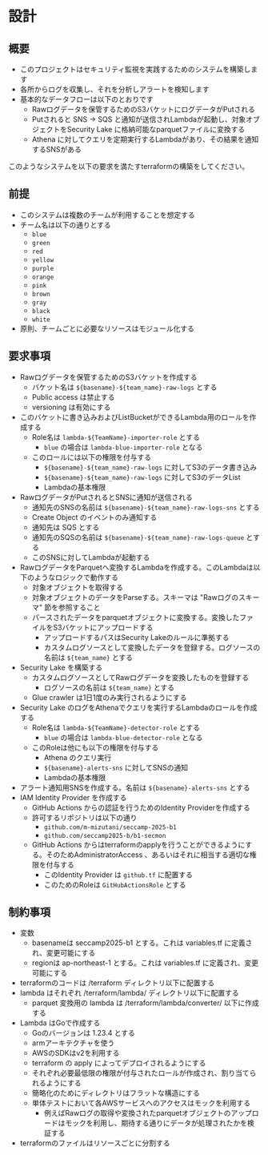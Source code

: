 # 設計

## 概要

- このプロジェクトはセキュリティ監視を実践するためのシステムを構築します
- 各所からログを収集し、それを分析しアラートを検知します
- 基本的なデータフローは以下のとおりです
  - Rawログデータを保管するためのS3バケットにログデータがPutされる
  - Putされると SNS → SQS と通知が送信されLambdaが起動し、対象オブジェクトをSecurity Lake に格納可能なparquetファイルに変換する
  - Athena に対してクエリを定期実行するLambdaがあり、その結果を通知するSNSがある

このようなシステムを以下の要求を満たすterraformの構築をしてください。

## 前提

- このシステムは複数のチームが利用することを想定する
- チーム名は以下の通りとする
  - `blue`
  - `green`
  - `red`
  - `yellow`
  - `purple`
  - `orange`
  - `pink`
  - `brown`
  - `gray`
  - `black`
  - `white`
- 原則、チームごとに必要なリソースはモジュール化する


## 要求事項

- Rawログデータを保管するためのS3バケットを作成する
  - バケット名は `${basename}-${team_name}-raw-logs` とする
  - Public access は禁止する
  - versioning は有効にする
- このバケットに書き込みおよびListBucketができるLambda用のロールを作成する
  - Role名は `lambda-${TeamName}-importer-role` とする
    - `blue` の場合は `lambda-blue-importer-role` となる
  - このロールには以下の権限を付与する
    - `${basename}-${team_name}-raw-logs` に対してS3のデータ書き込み
    - `${basename}-${team_name}-raw-logs` に対してS3のデータList
    - Lambdaの基本権限
- RawログデータがPutされるとSNSに通知が送信される
  - 通知先のSNSの名前は `${basename}-${team_name}-raw-logs-sns` とする
  - Create Object のイベントのみ通知する
  - 通知先は SQS とする
  - 通知先のSQSの名前は `${basename}-${team_name}-raw-logs-queue` とする
  - このSNSに対してLambdaが起動する
- RawログデータをParquetへ変換するLambdaを作成する。このLambdaは以下のようなロジックで動作する
  - 対象オブジェクトを取得する
  - 対象オブジェクトのデータをParseする。スキーマは "Rawログのスキーマ" 節を参照すること
  - パースされたデータをparquetオブジェクトに変換する。変換したファイルをS3バケットにアップロードする
    - アップロードするパスはSecurity Lakeのルールに準拠する
    - カスタムログソースとして変換したデータを登録する。ログソースの名前は `${team_name}` とする
- Security Lake を構築する
  - カスタムログソースとしてRawログデータを変換したものを登録する
    - ログソースの名前は `${team_name}` とする
  - Glue crawler は1日1度のみ実行されるようにする
- Security Lake のログをAthenaでクエリを実行するLambdaのロールを作成する
  - Role名は `lambda-${TeamName}-detector-role` とする
    - `blue` の場合は `lambda-blue-detector-role` となる
  - このRoleは他にも以下の権限を付与する
    - Athena のクエリ実行
    - `${basename}-alerts-sns` に対してSNSの通知
    - Lambdaの基本権限
- アラート通知用SNSを作成する。名前は `${basename}-alerts-sns` とする
- IAM Identity Provider を作成する
  - GitHub Actions からの認証を行うためのIdentity Providerを作成する
  - 許可するリポジトリは以下の通り
    - `github.com/m-mizutani/seccamp-2025-b1`
    - `github.com/seccamp2025-b/b1-secmon`
  - GitHub Actions からはterraformのapplyを行うことができるようにする。そのためAdministratorAccess 、あるいはそれに相当する適切な権限を付与する
    - このIdentity Provider は `github.tf` に配置する
    - このためのRoleは `GitHubActionsRole` とする

## 制約事項

- 変数
  - basenameは seccamp2025-b1 とする。これは variables.tf に定義され、変更可能にする
  - regionは ap-northeast-1 とする。これは variables.tf に定義され、変更可能にする
- terraformのコードは /terraform ディレクトリ以下に配置する
- lambda はそれぞれ /terraform/lambda/ ディレクトリ以下に配置する
  - parquet 変換用の lambda は /terraform/lambda/converter/ 以下に作成する
- Lambda はGoで作成する
  - Goのバージョンは 1.23.4 とする
  - armアーキテクチャを使う
  - AWSのSDKはv2を利用する
  - terraform の apply によってデプロイされるようにする
  - それぞれ必要最低限の権限が付与されたロールが作成され、割り当てられるようにする
  - 簡略化のためにディレクトリはフラットな構造にする
  - 単体テストにおいて各AWSサービスへのアクセスはモックを利用する
    - 例えばRawログの取得や変換されたparquetオブジェクトのアップロードはモックを利用し、期待する通りにデータが処理されたかを検証する
- terraformのファイルはリソースごとに分割する